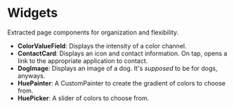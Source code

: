 # Widgets
Extracted page components for organization and flexibility.

- **ColorValueField**: Displays the intensity of a color channel.
- **ContactCard**: Displays an icon and contact information. On tap, opens a link to the appropriate
  application to contact.
- **DogImage**: Displays an image of a dog. It's *supposed* to be for dogs, anyways.
- **HuePainter**: A CustomPainter to create the gradient of colors to choose from.
- **HuePicker**: A slider of colors to choose from.